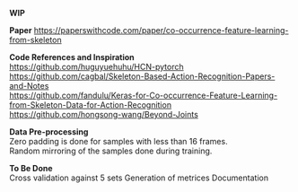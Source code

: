 
**WIP**
  
**Paper**
https://paperswithcode.com/paper/co-occurrence-feature-learning-from-skeleton  
  
**Code References and Inspiration**  
https://github.com/huguyuehuhu/HCN-pytorch  
https://github.com/cagbal/Skeleton-Based-Action-Recognition-Papers-and-Notes  
https://github.com/fandulu/Keras-for-Co-occurrence-Feature-Learning-from-Skeleton-Data-for-Action-Recognition  
https://github.com/hongsong-wang/Beyond-Joints  
  
**Data Pre-processing**  
Zero padding is done for samples with less than 16 frames.  
Random mirroring of the samples done during training.
  
**To Be Done**  
Cross validation against 5 sets
Generation of metrices
Documentation
